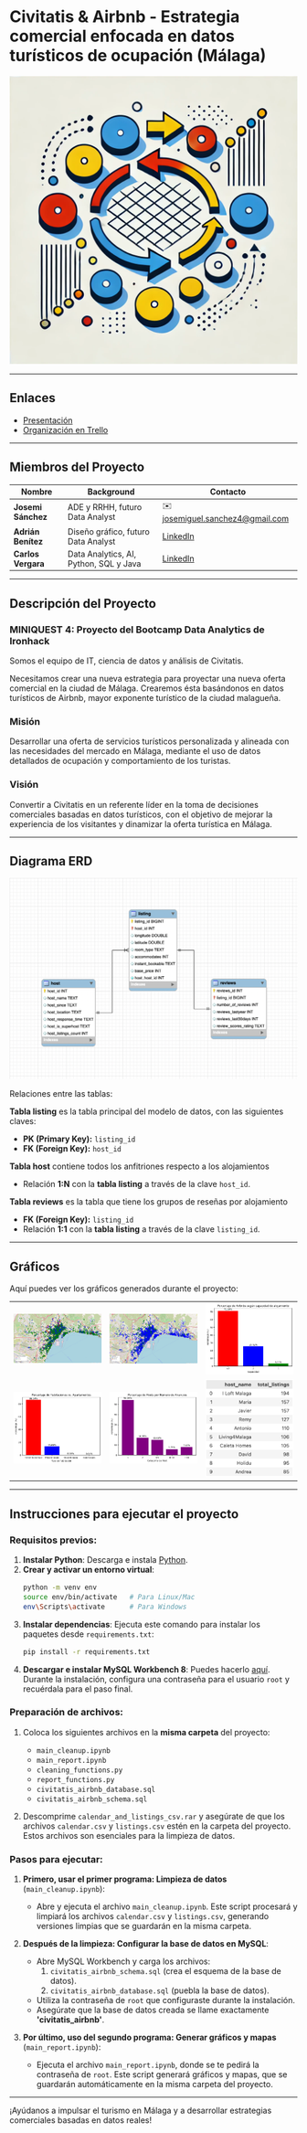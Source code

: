 # Civitatis & Airbnb - Estrategia comercial enfocada en datos turísticos de ocupación (Málaga)

![Imagen](https://github.com/JoseMi-Sanchez/sql-database_team-7/blob/main/readme-image.png)

---

## Enlaces

- [Presentación](https://docs.google.com/presentation/d/1Rmw7gFGfm0NeJP-J4J3syfQo1bDtD7sYEFq99djtgCA/edit?usp=sharing)
- [Organización en Trello](https://trello.com/invite/b/66e836a767d07db8679faac1/ATTIb21b1d765a6897ad691c6700ef09d40b18F4ABE4/miniquest-3-civitatis-airbnb)

---

## Miembros del Proyecto

| Nombre             | Background                                  | Contacto                                           |
|--------------------|---------------------------------------------|---------------------------------------------------|
| **Josemi Sánchez** | ADE y RRHH, futuro Data Analyst              | ✉️ josemiguel.sanchez4@gmail.com                  |
| **Adrián Benítez** | Diseño gráfico, futuro Data Analyst          | [LinkedIn](https://www.linkedin.com/in/adrián-benítez-rueda-10102565/) |
| **Carlos Vergara** | Data Analytics, AI, Python, SQL y Java       | [LinkedIn](https://www.linkedin.com/in/carlosvergaragamez/) |

---

## Descripción del Proyecto

### MINIQUEST 4: Proyecto del Bootcamp Data Analytics de Ironhack  
 Somos el equipo de IT, ciencia de datos y análisis de Civitatis.

Necesitamos crear una nueva estrategia para proyectar una nueva oferta comercial en la ciudad de Málaga. Crearemos ésta basándonos en datos turísticos de Airbnb, mayor exponente turístico de la ciudad malagueña.

### Misión
Desarrollar una oferta de servicios turísticos personalizada y alineada con las necesidades del mercado en Málaga, mediante el uso de datos detallados de ocupación y comportamiento de los turistas.

### Visión
Convertir a Civitatis en un referente líder en la toma de decisiones comerciales basadas en datos turísticos, con el objetivo de mejorar la experiencia de los visitantes y dinamizar la oferta turística en Málaga.

---

## Diagrama ERD

![Diagrama ERD](/img/diagram_ERD.png)

Relaciones entre las tablas:

**Tabla listing** es la tabla principal del modelo de datos, con las siguientes claves:
  - **PK (Primary Key):** `listing_id`
  - **FK (Foreign Key):** `host_id`
     
**Tabla host** contiene todos los anfitriones respecto a los alojamientos
  - Relación **1:N** con la **tabla listing** a través de la clave `host_id`.

**Tabla reviews** es la tabla que tiene los grupos de reseñas por alojamiento
  - **FK (Foreign Key):** `listing_id`
  - Relación **1:1** con la **tabla listing** a través de la clave `listing_id`.



___


## Gráficos

Aquí puedes ver los gráficos generados durante el proyecto:

<table>
  <tr>
    <td><img src="/img/mapa_capacidad_alojamientos.png" alt="Mapa capacidad alojamientos" width="200"/></td>
    <td><img src="/img/mapa_tipo_alojamiento.png" alt="Mapa tipo de alojamiento" width="200"/></td>
    <td><img src="/img/porcentaje_segun_capacidad_alojamiento.png" alt="Porcentaje Airbnbs según capacidad" width="200"/></td>
  </tr>
  <tr>
    <td><img src="/img/porcentaje_habitaciones_apartamentos.png" alt="Porcentaje de Habitaciones vs. Apartamentos" width="200"/></td>
    <td><img src="/img/porcentaje_host_listings_count.png" alt="Porcentaje de Hosts por Número de Anuncios" width="200"/></td>
    <td><img src="/img/top_10_hosts.png" alt="Top hosts" width="200"/></td>
  </tr>
</table>

---

## Instrucciones para ejecutar el proyecto

### Requisitos previos:
1. **Instalar Python**: Descarga e instala [Python](https://www.python.org/).
2. **Crear y activar un entorno virtual**:
   ```bash
   python -m venv env
   source env/bin/activate   # Para Linux/Mac
   env\Scripts\activate      # Para Windows
   ```
3. **Instalar dependencias**: Ejecuta este comando para instalar los paquetes desde `requirements.txt`:
   ```bash
   pip install -r requirements.txt
   ```
4. **Descargar e instalar MySQL Workbench 8**: Puedes hacerlo [aquí](https://dev.mysql.com/downloads/workbench/). Durante la instalación, configura una contraseña para el usuario `root` y recuérdala para el paso final.

### Preparación de archivos:
1. Coloca los siguientes archivos en la **misma carpeta** del proyecto:
   - `main_cleanup.ipynb`
   - `main_report.ipynb`
   - `cleaning_functions.py`
   - `report_functions.py`
   - `civitatis_airbnb_database.sql`
   - `civitatis_airbnb_schema.sql`
   
2. Descomprime `calendar_and_listings_csv.rar` y asegúrate de que los archivos `calendar.csv` y `listings.csv` estén en la carpeta del proyecto. Estos archivos son esenciales para la limpieza de datos.

### Pasos para ejecutar:

1. **Primero, usar el primer programa: Limpieza de datos** (`main_cleanup.ipynb`):
   - Abre y ejecuta el archivo `main_cleanup.ipynb`. Este script procesará y limpiará los archivos `calendar.csv` y `listings.csv`, generando versiones limpias que se guardarán en la misma carpeta.

2. **Después de la limpieza: Configurar la base de datos en MySQL**:
   - Abre MySQL Workbench y carga los archivos:
     1. `civitatis_airbnb_schema.sql` (crea el esquema de la base de datos).
     2. `civitatis_airbnb_database.sql` (puebla la base de datos).
   - Utiliza la contraseña de `root` que configuraste durante la instalación.
   - Asegúrate que la base de datos creada se llame exactamente **'civitatis_airbnb'**.

3. **Por último, uso del segundo programa: Generar gráficos y mapas** (`main_report.ipynb`):
   - Ejecuta el archivo `main_report.ipynb`, donde se te pedirá la contraseña de `root`. Este script generará gráficos y mapas, que se guardarán automáticamente en la misma carpeta del proyecto.


---


¡Ayúdanos a impulsar el turismo en Málaga y a desarrollar estrategias comerciales basadas en datos reales!
